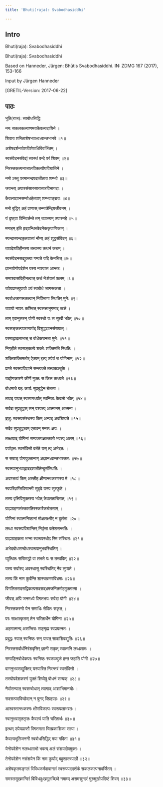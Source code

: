 ```yaml
---
title: 'Bhuti(raja): Svabodhasiddhi'

---
```

## Intro

Bhuti(raja): Svabodhasiddhi  

Bhuti(raja): Svabodhasiddhi  

Based on Hanneder, Jürgen: Bhūtis Svabodhasiddhi. IN: ZDMG 167 (2017), 153-166  

Input by Jürgen Hanneder
  
[GRETIL-Version: 2017-06-22]  

## पाठः

भूति(राज): स्वबोधसिद्धि  

नमः सकलकल्याणमयकैवल्यदायिने ।
  
शिवाय शमिताशेषभवाध्वध्वान्तभानवे ॥१॥  

अशेषदर्शनावेशविशेषाधिविवर्जितम् ।
  
स्वसंवेदनसंवेद्यं स्वस्थं वन्दे परं शिवम् ॥२॥  

निरस्तकल्पनाजालविकल्पौघविघातिने ।
  
नमो ऽस्तु परमानन्दपदातीताय शम्भवे ॥३॥  

जयन्त्य् अपारसंसारसारासारविभागदाः ।
  
कैवल्यज्ञानसम्बोधहेतवश् शम्भवाङ्घ्रयः ॥४॥  

मनो बुद्धिर् अहं प्राणास् तन्मात्रेन्द्रियजीवनम् ।
  
यं दृष्ट्वा विनिवर्तन्ते तम् उपास्यम् उपास्महे ॥५॥  

ममाहम् इति हृद्ग्रन्थिच्छेदनैककृपाणिकाम् ।
  
स्पन्दास्पन्दकृतग्रासां नौम्य् अहं शुद्धसंविदम् ॥६॥  

व्यपदेशविहीनस्य तत्त्वस्य कथनं कथम् ।
  
स्वसंवेदनसद्युक्त्या गम्यते यदि केनचित् ॥७॥  

ज्ञानयोगोपदेशेन यस्य नाश्वास आन्तरः ।
  
समाश्वासविहीनत्वात् कथं नैःश्रेयसं फलम् ॥८॥  

उपेयप्राप्त्युपायो ऽयं स्वबोधे जागरूकता ।
  
स्वबोधजागरूकत्वान् निर्विभागा स्थितिर् मुनेः ॥९॥  

उपायो नापरः कश्चित् स्वसत्तानुगमाद् ऋते ।
  
ताम् एवानुसरन् योगी स्वस्थो यः स सुखी भवेत् ॥१०॥  

स्वसङ्कल्पपरामर्शाद् विशुद्धज्ञानसंश्रयात् ।
  
परमाह्लादलाभाच् च बोधैकघनता मुनेः ॥११॥  

निगृहीते स्वसङ्कल्पे शक्तेः शक्तिमति स्थितिः ।
  
शक्तिशक्तिमतोर् ऐक्यम् इत्य् उपेयं च योगिनाम् ॥१२॥  

प्राप्ते स्वरूपविज्ञाने सन्त्यक्ते तत्त्वकञ्चुके ।
  
उद्योगकारणे कीर्णे मुक्तः स किल कथ्यते ॥१३॥  

बोधमात्रे ग्रहः कार्यः सुप्रबुद्धेन चेतसा ।
  
तावद् यावत् स्वसामर्थ्यात् स्वनिष्ठः केवलो भवेत् ॥१४॥  

सर्वदा सुप्रबुद्धस् सन् पश्यत्य् आत्मानम् आत्मना ।
  
द्रष्टुः स्वरूपसंस्थस्य किम् अन्यद् अवशिष्यते ॥१५॥  

सदैव सुप्रबुद्धत्वम् एतावन् मनसः क्षयः ।
  
तत्क्षयाद् योगिनां सम्यक्साक्षात्कारो भवत्य् अलम् ॥१६॥  

पर्यावृत्तः स्वसंवित्तौ वर्तते यस् त्व् अभेदतः ।
  
स सम्राड् योगयुक्तानाम् अज्ञानध्वान्तभास्करः ॥१७॥  

स्वरूपानुभवाह्लाददशातीतेन्दुसंस्थितिः ।
  
अवाप्तव्यं किम् अस्तीह क्षीणान्तःकरणस्य मे ॥१८॥  

स्वपरिज्ञप्तिविश्रान्ती सुदृढे यस्य सुस्फुटे ।
  
तस्य वृत्तिविमुक्तस्य भवेत् केवलताचिरात् ॥१९॥  

ग्राह्यग्रहणसंस्कारतिरस्कारैकचेतसाम् ।
  
योगिनां स्वात्मनिष्ठानां मोक्षलक्ष्मीर् न दुर्लभा ॥२०॥  

लब्धा स्वरूपविश्रान्तिर् निर्वृत्ता क्लेशसन्ततिः ।
  
ग्राह्यग्राहकता भग्ना स्वरूपस्थोऽ स्मि संस्थितः ॥२१॥  

अभेदबोधसम्बोधस्वरूपानुभवस्थितिम् ।
  
व्युत्थितः सन्निरुद्धो वा लभते यः स तत्त्ववित् ॥२२॥  

यस्य सर्वास्व् अवस्थासु स्वस्थितिर् नैव लुप्यते ।
  
तस्य किं नाम कुर्वन्ति शास्त्रभ्रमणविभ्रमाः ॥२३॥  

विगलितसदसद्विकल्पसदसद्भ्रमजनितमोहमुक्तात्मा ।
  
जीवन्न् अपि जनमध्ये विगतभयः सर्वदा योगी ॥२४॥  

निरस्तकरणो येन समाधिः सेवितः सकृत् ।
  
परः साक्षात्कृतस् तेन चरितार्थेन योगिना ॥२५॥  

अहमात्मन्य् असम्भिन्नः सङ्गृह्य स्वप्रयत्नतः ।
  
प्रबुद्धः स्यात् स्वनिष्ठः सन् यावत् सादाशिवद्युतिः ॥२६॥  

निरस्तसर्वार्थनिरंशवृत्तिर् ज्ञानी सकृत् स्वात्मनि लब्धलाभः ।
  
सम्यङ्निबोधैकपरः स्वनिष्ठः स्वकञ्चुकं हन्त जहाति योगी ॥२७॥  

वागनुभवसद्युक्तिर् यस्यास्ति निरन्तरं स्वसंवित्तौ ।
  
तस्योपदेशकरणं युक्तं शिष्येषु बोधनं सम्यक् ॥२८॥  

नैर्वासन्यात् स्वसम्बोधात् त्यागाद् आशाभिमानयोः ।
  
सदसत्पदविच्छेदान् न पुनर् विग्रहग्रहः ॥२९॥  

आश्वस्तान्तःकरणः क्षीणविकल्पः स्वरूपलाभरतः ।
  
स्वानुभवामृततृप्तः कैवल्यं याति चरितार्थः ॥३०॥  

इत्थम् उपेयप्राप्तौ विगतमला चित्प्रकाशिका सत्या ।
  
कैवल्यभूतिजननी स्वबोधसिद्धिर् मया गदिता ॥३१॥  

येनोपदेशेन नलब्धलाभो भवत्य् अलं संशयदोषमुक्तः ।
  
तेनोपदेशेन नसंशयेन किं नाम कुर्याद् बहुशास्त्रपाठी ॥३२॥  

अशेषकृतमङ्गलं विविधकर्मदावानलं स्वरूपपददर्शकं सकलकल्पनावर्जितम् ।
  
समस्तसुखमन्दिरं विविधदुःखमूलच्छिदे नमाम्य् असमसुन्दरं गुरुमुखोपदिष्टं शिवम् ॥३३॥  
  
